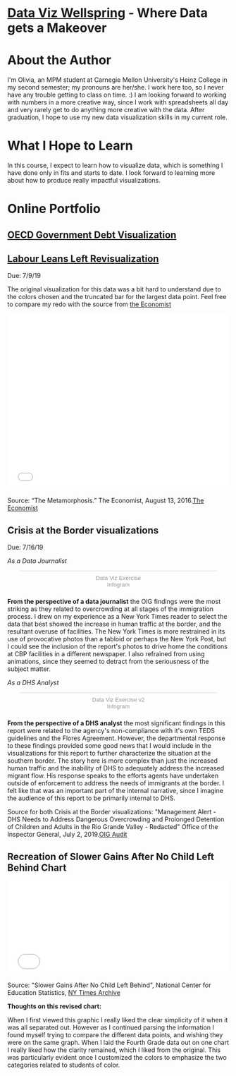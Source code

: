 # [Data Viz Wellspring](https://ocwells.github.io/dataviz-wellspring/) - Where Data gets a Makeover

# About the Author

I'm Olivia, an MPM student at Carnegie Mellon University's Heinz College in my second semester; my pronouns are her/she. I work here too, so I never have any trouble getting to class on time. :) I am looking forward to working with numbers in a more creative way, since I work with spreadsheets all day and very rarely get to do anything more creative with the data. After graduation, I hope to use my new data visualization skills in my current role.

# What I Hope to Learn
In this course, I expect to learn how to visualize data, which is something I have done only in fits and starts to date. I look forward to learning more about how to produce really impactful visualizations.

# Online Portfolio

## [OECD Government Debt Visualization](/190723assignment) ##

## [Labour Leans Left Revisualization](/readme.md/190709assignment) ##
Due: 7/9/19

The original visualization for this data was a bit hard to understand due to the colors chosen and the truncated bar for the largest data point. Feel free to compare my redo with the source from [the Economist](https://www.economist.com/britain/2016/08/13/the-metamorphosis)

<iframe title="Corbyn Pulls Labour Left" aria-label="Interactive line chart" id="datawrapper-chart-x0Dhf" src="//datawrapper.dwcdn.net/x0Dhf/1/" scrolling="no" frameborder="0" style="width: 0; min-width: 100% !important; border: none;" height="400"></iframe><script type="text/javascript">!function(){"use strict";window.addEventListener("message",function(a){if(void 0!==a.data["datawrapper-height"])for(var e in a.data["datawrapper-height"]){var t=document.getElementById("datawrapper-chart-"+e)||document.querySelector("iframe[src*='"+e+"']");t&&(t.style.height=a.data["datawrapper-height"][e]+"px")}})}();</script>

Source: “The Metamorphosis.” The Economist, August 13, 2016.[The Economist](https://www.economist.com/britain/2016/08/13/the-metamorphosis)

## Crisis at the Border visualizations ##
Due: 7/16/19

*As a Data Journalist*

<div class="infogram-embed" data-id="c0148186-64e1-44fb-81e2-33a35ee43bbe" data-type="interactive" data-title="Data Viz Exercise"></div><script>!function(e,t,s,i){var n="InfogramEmbeds",o=e.getElementsByTagName("script")[0],d=/^http:/.test(e.location)?"http:":"https:";if(/^\/{2}/.test(i)&&(i=d+i),window[n]&&window[n].initialized)window[n].process&&window[n].process();else if(!e.getElementById(s)){var r=e.createElement("script");r.async=1,r.id=s,r.src=i,o.parentNode.insertBefore(r,o)}}(document,0,"infogram-async","https://e.infogram.com/js/dist/embed-loader-min.js");</script><div style="padding:8px 0;font-family:Arial!important;font-size:13px!important;line-height:15px!important;text-align:center;border-top:1px solid #dadada;margin:0 30px"><a href="https://infogram.com/c0148186-64e1-44fb-81e2-33a35ee43bbe" style="color:#989898!important;text-decoration:none!important;" target="_blank">Data Viz Exercise</a><br><a href="https://infogram.com" style="color:#989898!important;text-decoration:none!important;" target="_blank" rel="nofollow">Infogram</a></div>

**From the perspective of a data journalist** the OIG findings were the most striking as they related to overcrowding at all stages of the immigration process. I drew on my experience as a New York Times reader to select the data that best showed the increase in human traffic at the border, and the resultant overuse of facilities. The New York Times is more restrained in its use of provocative photos than a tabloid or perhaps the New York Post, but I could see the inclusion of the report's photos to drive home the conditions at CBP facilities in a different newspaper. I also refrained from using animations, since they seemed to detract from the seriousness of the subject matter.

*As a DHS Analyst*

<div class="infogram-embed" data-id="bffbfaef-c74b-4336-acf7-a3f4df81c4c5" data-type="interactive" data-title="Data Viz Exercise v2"></div><script>!function(e,t,s,i){var n="InfogramEmbeds",o=e.getElementsByTagName("script")[0],d=/^http:/.test(e.location)?"http:":"https:";if(/^\/{2}/.test(i)&&(i=d+i),window[n]&&window[n].initialized)window[n].process&&window[n].process();else if(!e.getElementById(s)){var r=e.createElement("script");r.async=1,r.id=s,r.src=i,o.parentNode.insertBefore(r,o)}}(document,0,"infogram-async","https://e.infogram.com/js/dist/embed-loader-min.js");</script><div style="padding:8px 0;font-family:Arial!important;font-size:13px!important;line-height:15px!important;text-align:center;border-top:1px solid #dadada;margin:0 30px"><a href="https://infogram.com/bffbfaef-c74b-4336-acf7-a3f4df81c4c5" style="color:#989898!important;text-decoration:none!important;" target="_blank">Data Viz Exercise v2</a><br><a href="https://infogram.com" style="color:#989898!important;text-decoration:none!important;" target="_blank" rel="nofollow">Infogram</a></div>

**From the perspective of a DHS analyst** the most significant findings in this report were related to the agency's non-compliance with it's own TEDS guidelines and the Flores Agreement. However, the departmental response to these findings provided some good news that I would include in the visualizations for this report to further characterize the situation at the southern border. The story here is more complex than just the increased human traffic and the inability of DHS to adequately address the increased migrant flow. His response speaks to the efforts agents have undertaken outside of enforcement to address the needs of immigrants at the border. I felt like that was an important part of the internal narrative, since I imagine the audience of this report to be primarily internal to DHS.

Source for both Crisis at the Border visualizations: "Management Alert - DHS Needs to Address Dangerous Overcrowding and Prolonged Detention of Children and Adults in the Rio Grande Valley - Redacted" Office of the Inspector General, July 2, 2019.[OIG Audit](https://www.oig.dhs.gov/sites/default/files/assets/Mga/2019/oig-19-51-jul19.pdf)

## Recreation of Slower Gains After No Child Left Behind Chart ##

<iframe title="Impact of No Child Left Behind" aria-label="Interactive line chart" id="datawrapper-chart-cPjAy" src="//datawrapper.dwcdn.net/cPjAy/2/" scrolling="no" frameborder="0" style="width: 0; min-width: 100% !important; border: none;" height="214"></iframe><script type="text/javascript">!function(){"use strict";window.addEventListener("message",function(a){if(void 0!==a.data["datawrapper-height"])for(var e in a.data["datawrapper-height"]){var t=document.getElementById("datawrapper-chart-"+e)||document.querySelector("iframe[src*='"+e+"']");t&&(t.style.height=a.data["datawrapper-height"][e]+"px")}})}();</script>

Source: "Slower Gains After No Child Left Behind", National Center for Education Statistics, [NY Times Archive](https://archive.nytimes.com/www.nytimes.com/imagepages/2009/10/14/education/14math-graphic.html?action=click&contentCollection=Education&module=RelatedCoverage&pgtype=article&region=Marginalia)

**Thoughts on this revised chart:**

When I first viewed this graphic I really liked the clear simplicity of it when it was all separated out. However as I continued parsing the information I found myself trying to compare the different data points, and wishing they were on the same graph. When I laid the Fourth Grade data out on one chart I really liked how the clarity remained, which I liked from the original. This was particularly evident once I customized the colors to emphasize the two categories related to students of color.
